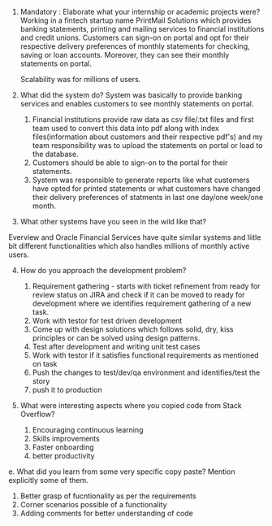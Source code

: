 1. Mandatory : Elaborate what your internship or academic projects were?
   Working in a fintech startup name PrintMail Solutions which provides banking statements, printing and mailing services to financial institutions and credit unions.
   Customers can sign-on on portal and opt for their respective delivery preferences of monthly statements for checking, saving or loan accounts.
   Moreover, they can see their monthly statements on portal.

   Scalability was for millions of users.
   
2. What did the system do?
   System was basically to provide banking services and enables customers to see monthly statements on portal.

   1. Financial institutions provide raw data as csv file/.txt files and first team used to convert this data into pdf along with index files(information about customers and their respective pdf's) and my team         responsibility was to upload the statements on portal or load to the database.
   2. Customers should be able to sign-on to the portal for their statements.
   3. System was responsible to generate reports like what customers have opted for printed statements or what customers have changed their delivery preferences of statments in last one day/one week/one month.

3. What other systems have you seen in the wild like that?

  Everview and Oracle Financial Services have quite similar systems and liitle bit different functionalities which also handles millions of monthly active users.
  
4. How do you approach the development problem?
    1. Requirement gathering - starts with ticket refinement from ready for review status on JIRA and check if it can be moved to ready for development where we identifies requirement gathering of a new task.
    2. Work with testor for test driven development
    3. Come up with design solutions which follows solid, dry, kiss principles or can be solved using design patterns.
    4. Test after development and writing unit test cases
    5. Work with testor if it satisfies functional requirements as mentioned on task
    6. Push the changes to test/dev/qa environment and identifies/test the story
    7. push it to production
  
       
5. What were interesting aspects where you copied code from Stack Overflow?

   1. Encouraging continuous learning
   2. Skills improvements
   3. Faster onboarding
   4. better productivity

e. What did you learn from some very specific copy paste? Mention explicitly some
of them.

 1. Better grasp of fucntionality as per the requirements
 2. Corner scenarios possible of a functionality
 3. Adding comments for better understanding of code
